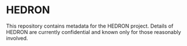 # HEDRON

This repository contains metadata for the HEDRON project.
Details of HEDRON are currently confidential and known only for those reasonably involved.
